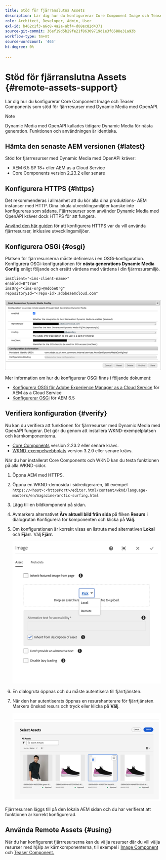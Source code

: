 ```yaml
---
title: Stöd för fjärranslutna Assets
description: Lär dig hur du konfigurerar Core Component Image och Teaser Components som stöd för fjärrresurser med Dynamic Media med OpenAPI.
role: Architect, Developer, Admin, User
exl-id: b462c1f3-a6c8-4a2a-abf4-d08ec82d4371
source-git-commit: 36ef19d5b29fe21f86309719d1e3f6588e31a93b
workflow-type: tm+mt
source-wordcount: '465'
ht-degree: 0%

---
```



# Stöd för fjärranslutna Assets {#remote-assets-support}

Lär dig hur du konfigurerar Core Component Image och Teaser Components som stöd för fjärrresurser med Dynamic Media med OpenAPI.

>[!NOTE]
>
>Dynamic Media med OpenAPI kallades tidigare Dynamic Media för nästa generation. Funktionen och användningen är identiska.

## Hämta den senaste AEM versionen {#latest}

Stöd för fjärrresurser med Dynamic Media med OpenAPI kräver:

* AEM 6.5 SP 18+ eller AEM as a Cloud Service
* Core Components version 2.23.2 eller senare

## Konfigurera HTTPS {#https}

Det rekommenderas i allmänhet att du kör alla dina produktions- AEM instanser med HTTP. Dina lokala utvecklingsmiljöer kanske inte konfigureras som sådana. Fjärrresurser som använder Dynamic Media med OpenAPI kräver dock HTTPS för att fungera.

[Använd den här guiden](https://experienceleague.adobe.com/docs/experience-manager-learn/foundation/security/use-the-ssl-wizard.html) för att konfigurera HTTPS var du vill använda fjärrresurser, inklusive utvecklingsmiljöer.

## Konfigurera OSGi {#osgi}

Platsen för fjärrresurserna måste definieras i en OSGi-konfiguration. Konfigurera OSGi-konfigurationen för **nästa generations Dynamic Media Config** enligt följande och ersätt värdena med värdena i din fjärrresursmiljö.

```text
imsClient="<ims-client-name>"
enabled=B"true"
imsOrg="<ims-org>@AdobeOrg"
repositoryId="<repo-id>.adobeaemcloud.com"
```

![Nästa generations konfigurationsfönster för Dynamic Media Config OSGi](/help/assets/remote-assets-osgi.png)

Mer information om hur du konfigurerar OSGi finns i följande dokument:

* [Konfigurera OSGi för Adobe Experience Manager as a Cloud Service](https://experienceleague.adobe.com/docs/experience-manager-cloud-service/content/implementing/deploying/configuring-osgi.html) för AEM as a Cloud Service
* [Konfigurerar OSGi](https://experienceleague.adobe.com/docs/experience-manager-65/deploying/configuring/configuring-osgi.html) för AEM 6.5

## Verifiera konfiguration {#verify}

Nu kan du verifiera att funktionen för fjärrresurser med Dynamic Media med OpenAPI fungerar. Det gör du genom att installera WKND-exempelplatsen och kärnkomponenterna.

* [Core Components](https://github.com/adobe/aem-core-wcm-components/releases/download/core.wcm.components.reactor-2.23.2/core.wcm.components.all-2.23.2.zip) version 2.23.2 eller senare krävs.
* [WKND-exempelwebbplats](https://github.com/adobe/aem-guides-wknd/releases/download/aem-guides-wknd-3.2.0/aem-guides-wknd.all-3.2.0-classic.zip) version 3.2.0 eller senare krävs.

När du har installerat Core Components och WKND kan du testa funktionen på alla WKND-sidor.

1. Öppna AEM med HTTPS.

1. Öppna en WKND-demosida i sidredigeraren, till exempel `https://<host>:<httpsPort>/editor.html/content/wknd/language-masters/en/magazine/arctic-surfing.html`

1. Lägg till en bildkomponent på sidan.

1. Avmarkera alternativet **Ärv aktuell bild från sida** på fliken **Resurs** i dialogrutan Konfigurera för komponenten och klicka på **Välj**.

1. Om konfigurationen är korrekt visas en listruta med alternativen **Lokal** och **Fjärr**. Välj **Fjärr**.

   ![Alternativ för fjärrval och lokal val av bild](/help/assets/remote-asset-selection.png)

1. En dialogruta öppnas och du måste autentisera till fjärrtjänsten.

1. När den har autentiserats öppnas en resurshanterare för fjärrtjänsten. Markera önskad resurs och tryck eller klicka på **Välj**.

   ![Välja en fjärrresurs](/help/assets/remote-asset-picker.png)

Fjärrresursen läggs till på den lokala AEM sidan och du har verifierat att funktionen är korrekt konfigurerad.

## Använda Remote Assets {#using}

När du har konfigurerat fjärrresurserna kan du välja resurser där du vill välja resurser med hjälp av kärnkomponenterna, till exempel i [Image Component](/help/components/image.md) och [Teaser Component.](/help/components/teaser.md)
